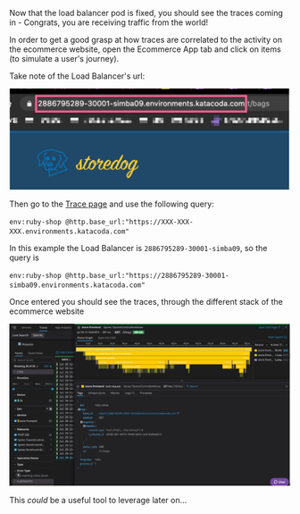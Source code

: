 Now that the load balancer pod is fixed, you should see the traces coming in - Congrats, you are receiving traffic from the world!

In order to get a good grasp at how traces are correlated to the activity on the ecommerce website, open the Ecommerce App tab and click on items (to simulate a user's journey).

Take note of the Load Balancer's url:

![Load Balancer URL](./assets/load_balancer_url.png)

Then go to the [Trace page](https://app.datadoghq.com/apm/traces) and use the following query:

`env:ruby-shop @http.base_url:"https://XXX-XXX-XXX.environments.katacoda.com"`

In this example the Load Balancer is `2886795289-30001-simba09`, so the query is

`env:ruby-shop @http.base_url:"https://2886795289-30001-simba09.environments.katacoda.com"`

Once entered you should see the traces, through the different stack of the ecommerce website

![Trace UX](./assets/trace_bags_ux.png)

This _could_ be a useful tool to leverage later on...

